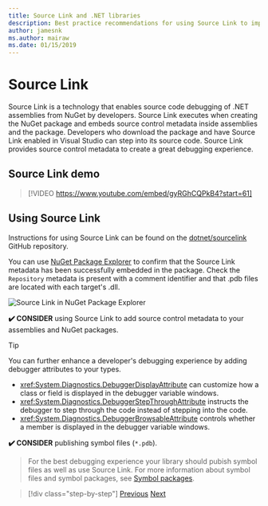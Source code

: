 ```yaml
---
title: Source Link and .NET libraries
description: Best practice recommendations for using Source Link to improve debugging for .NET libraries.
author: jamesnk
ms.author: mairaw
ms.date: 01/15/2019
---
```

# Source Link

Source Link is a technology that enables source code debugging of .NET assemblies from NuGet by developers. Source Link executes when creating the NuGet package and embeds source control metadata inside assemblies and the package. Developers who download the package and have Source Link enabled in Visual Studio can step into its source code. Source Link provides source control metadata to create a great debugging experience.

## Source Link demo

> [!VIDEO https://www.youtube.com/embed/gyRGhCQPkB4?start=61]

## Using Source Link

Instructions for using Source Link can be found on the [dotnet/sourcelink](https://github.com/dotnet/sourcelink/blob/master/README.md) GitHub repository.

You can use [NuGet Package Explorer](https://github.com/NuGetPackageExplorer/NuGetPackageExplorer) to confirm that the Source Link metadata has been successfully embedded in the package. Check the `Repository` metadata is present with a comment identifier and that .pdb files are located with each target's .dll.

![Source Link in NuGet Package Explorer](./media/sourcelink/nuget-package-explorer-sourcelink.png "Source Link in NuGet Package Explorer")

**✔️ CONSIDER** using Source Link to add source control metadata to your assemblies and NuGet packages.

> [!TIP]
> You can further enhance a developer's debugging experience by adding debugger attributes to your types.
> * <xref:System.Diagnostics.DebuggerDisplayAttribute> can customize how a class or field is displayed in the debugger variable windows.
> * <xref:System.Diagnostics.DebuggerStepThroughAttribute> instructs the debugger to step through the code instead of stepping into the code.
> * <xref:System.Diagnostics.DebuggerBrowsableAttribute> controls whether a member is displayed in the debugger variable windows.

**✔️ CONSIDER** publishing symbol files (`*.pdb`).

> For the best debugging experience your library should pubish symbol files as well as use Source Link. For more information about symbol files and symbol packages, see [Symbol packages](./nuget.md#symbol-packages).

>[!div class="step-by-step"]
>[Previous](dependencies.md)
>[Next](publish-nuget-package.md)
